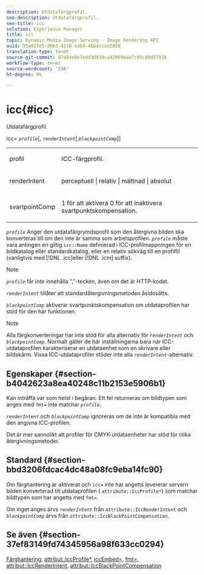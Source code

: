 ```yaml
---
description: Utdatafärgprofil.
seo-description: Utdatafärgprofil.
seo-title: icc
solution: Experience Manager
title: icc
topic: Dynamic Media Image Serving - Image Rendering API
uuid: 95a05fe5-d6b3-4118-aab4-4664ccee2850
translation-type: tm+mt
source-git-commit: 97a84e8e7edd3d834ca42069eae7c09c00d57938
workflow-type: tm+mt
source-wordcount: '236'
ht-degree: 0%

---
```



# icc{#icc}

Utdatafärgprofil.

icc= *`profile`*[, *`renderIntent`*[,*`blackpointComp`*]]

<table id="simpletable_DF1914FD351E4F2BA61372A52F0CFFBF"> 
 <tr class="strow"> 
  <td class="stentry"> <p><span class="codeph"> <span class="varname"> profil</span></span> </p></td> 
  <td class="stentry"> <p>ICC-färgprofil. </p></td> 
 </tr> 
 <tr class="strow"> 
  <td class="stentry"> <p><span class="codeph"> <span class="varname"> renderIntent  </span> </span> </p></td> 
  <td class="stentry"> <p>perceptuell | relativ | mättnad | absolut </p></td> 
 </tr> 
 <tr class="strow"> 
  <td class="stentry"> <p><span class="codeph"> <span class="varname"> svartpointComp</span> </span> </p></td> 
  <td class="stentry"> <p>1 för att aktivera 0 för att inaktivera svartpunktskompensation. </p></td> 
 </tr> 
</table>

*`profile`* Anger den utdatafärgrymdsprofil som den återgivna bilden ska konverteras till om den inte är samma som arbetsprofilen. *`profile`* måste vara antingen en giltig  `icc::Name` definierad i ICC-profilmappningen för en bildkatalog eller standardkatalog, eller en relativ sökväg till en profilfil (vanligtvis med  [!DNL .icc]eller  [!DNL .icm] suffix).

>[!NOTE]
>
>*`profile`* får inte innehålla &quot;,&quot;-tecken, även om det är HTTP-kodat.

*`renderIntent`* tillåter att standardåtergivningsmetoden åsidosätts.

*`blackpointComp`* aktiverar svartpunktskompensation om utdataprofilen har stöd för den här funktionen.

>[!NOTE]
>
>Alla färgkonverteringar har inte stöd för alla alternativ för *`renderIntent`* och *`blackpointComp`*. Normalt gäller de här inställningarna bara när ICC-utdataprofilen karakteriserar en utdataenhet som en skrivare eller bildskärm. Vissa ICC-utdataprofiler stöder inte alla *`renderIntent`*-alternativ.

## Egenskaper {#section-b4042623a8ea40248c11b2153e5906b1}

Kan inträffa var som helst i begäran. Ett fel returneras om bildtypen som anges med `fmt=` inte matchar *`profile`*.

*`renderIntent`* och  *`blackpointComp`* ignoreras om de inte är kompatibla med den angivna ICC-profilen.

Det är mer sannolikt att profiler för CMYK-utdataenheter har stöd för olika återgivningsmetoder.

## Standard {#section-bbd3206fdcac4dc48a08fc9eba14fc90}

Om färghantering är aktiverat och `icc=` inte har angetts levererar servern bilden konverterad till utdataprofilen ( `attribute::IccProfile*`) som matchar bildtypen som har angetts med `fmt=`.

Om inget anges ärvs *`renderIntent`* från `attribute::IccRenderIntent` och *`blackpointComp`* ärvs från `attribute::IccBlackPointCompensation`.

## Se även {#section-37ef83149fd74345956a98f633cc0294}

[Färghantering](../../../../../ir-api/http-protocol/image-rendering-api-ref/c-ir-http-protocol-ref/c-ir-http-protocol-syntax-and-features/c-ir-color-management.md#concept-7bac7c2c41be42c1b301eae80abe6b8d),  [attribut::IccProfile*](../../../../../ir-api/material-cat/image-rendering-api-ref/c-ir-material-catalog/c-ir-attributes-reference/r-ir-iccprofilecmyk.md#reference-55aead2d924847ffbd1be4c46add7127),  [iccEmbed=](../../../../../ir-api/http-protocol/image-rendering-api-ref/c-ir-http-protocol-ref/c-ir-http-protocol-command-reference/r-ir-iccembed.md#reference-47a433138c7c4b29b9b29871b2491a7f),  [fmt=](../../../../../ir-api/http-protocol/image-rendering-api-ref/c-ir-http-protocol-ref/c-ir-http-protocol-command-reference/r-ir-fmt.md#reference-4c743f67d56b47c5b774fcc900ff758c),  [attribut::IccRenderIntent](../../../../../ir-api/material-cat/image-rendering-api-ref/c-ir-material-catalog/c-ir-attributes-reference/r-ir-iccrenderintent.md#reference-3b80b7a4c25545a593c5076f318b5c40),  [attribut::IccBlackPointCompensation](../../../../../ir-api/material-cat/image-rendering-api-ref/c-ir-material-catalog/c-ir-attributes-reference/r-ir-iccblackpointcompensation.md#reference-d939b0cdf6564baaa88deb1059e3b7f0)
